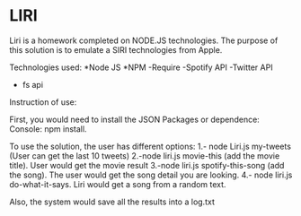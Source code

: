 # LIRI

Liri is a homework completed on NODE.JS technologies.
The purpose of this solution is to emulate a SIRI technologies from Apple.

Technologies used:
*Node JS
*NPM
-Require
-Spotify API
-Twitter API
- fs api

Instruction of use:

First, you would need to install the JSON Packages or dependence: 
Console: npm install.

To use the solution, the user has different options:
1.- node Liri.js my-tweets (User can get the last 10 tweets)
2.-node liri.js movie-this (add the movie title). User would get the movie result
3.-node liri.js spotify-this-song (add the song). The user would get the song detail you are looking.
4.- node liri.js do-what-it-says. Liri would get a song from a random text.

Also, the system would save all the results into a log.txt